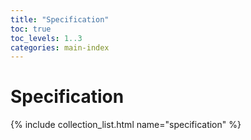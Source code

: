 ```yaml
---
title: "Specification"
toc: true
toc_levels: 1..3 
categories: main-index
---
```


# Specification

{% include collection_list.html name="specification" %}